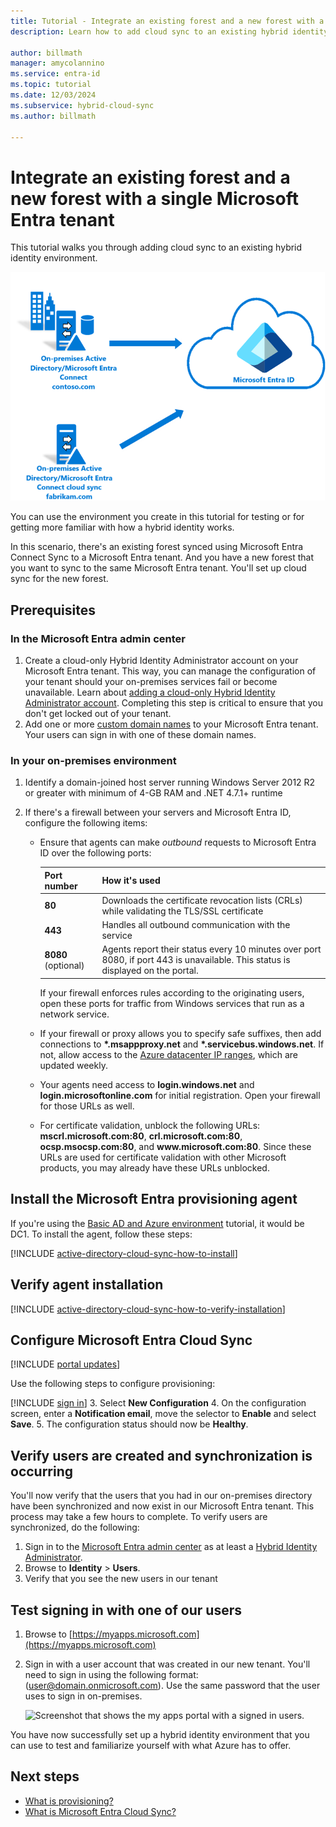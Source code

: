 ```yaml
---
title: Tutorial - Integrate an existing forest and a new forest with a single Microsoft Entra tenant using Microsoft Entra Cloud Sync.
description: Learn how to add cloud sync to an existing hybrid identity environment.

author: billmath
manager: amycolannino
ms.service: entra-id
ms.topic: tutorial
ms.date: 12/03/2024
ms.subservice: hybrid-cloud-sync
ms.author: billmath

---
```


# Integrate an existing forest and a new forest with a single Microsoft Entra tenant

This tutorial walks you through adding cloud sync to an existing hybrid identity environment. 

![Diagram that shows the Microsoft Entra Cloud Sync flow.](media/tutorial-existing-forest/existing-forest-new-forest-2.png)

You can use the environment you create in this tutorial for testing or for getting more familiar with how a hybrid identity works. 

In this scenario, there's an existing forest synced using Microsoft Entra Connect Sync to a Microsoft Entra tenant. And you have a new forest that you want to sync to the same Microsoft Entra tenant. You'll set up cloud sync for the new forest. 

## Prerequisites
<a name='in-the-entra-portal'></a>

### In the Microsoft Entra admin center

1. Create a cloud-only Hybrid Identity Administrator account on your Microsoft Entra tenant. This way, you can manage the configuration of your tenant should your on-premises services fail or become unavailable. Learn about [adding a cloud-only Hybrid Identity Administrator account](~/fundamentals/add-users.md). Completing this step is critical to ensure that you don't get locked out of your tenant.
2. Add one or more [custom domain names](~/fundamentals/add-custom-domain.yml) to your Microsoft Entra tenant. Your users can sign in with one of these domain names.

### In your on-premises environment

1. Identify a domain-joined host server running Windows Server 2012 R2 or greater with minimum of 4-GB RAM and .NET 4.7.1+ runtime 

2. If there's a firewall between your servers and Microsoft Entra ID, configure the following items:
   - Ensure that agents can make *outbound* requests to Microsoft Entra ID over the following ports:

     | Port number | How it's used |
     | --- | --- |
     | **80** | Downloads the certificate revocation lists (CRLs) while validating the TLS/SSL certificate |
     | **443** | Handles all outbound communication with the service |
     | **8080** (optional) | Agents report their status every 10 minutes over port 8080, if port 443 is unavailable. This status is displayed on the portal. |
     
     If your firewall enforces rules according to the originating users, open these ports for traffic from Windows services that run as a network service.
   - If your firewall or proxy allows you to specify safe suffixes, then add  connections to **\*.msappproxy.net** and **\*.servicebus.windows.net**. If not, allow access to the [Azure datacenter IP ranges](https://www.microsoft.com/download/details.aspx?id=41653), which are updated weekly.
   - Your agents need access to **login.windows.net** and **login.microsoftonline.com** for initial registration. Open your firewall for those URLs as well.
   - For certificate validation, unblock the following URLs: **mscrl.microsoft.com:80**, **crl.microsoft.com:80**, **ocsp.msocsp.com:80**, and **www\.microsoft.com:80**. Since these URLs are used for certificate validation with other Microsoft products, you may already have these URLs unblocked.

<a name='install-the-azure-ad-connect-provisioning-agent'></a>

## Install the Microsoft Entra provisioning agent

If you're using the  [Basic AD and Azure environment](tutorial-basic-ad-azure.md) tutorial, it would be DC1. To install the agent, follow these steps: 

[!INCLUDE [active-directory-cloud-sync-how-to-install](~/includes/entra-cloud-sync-how-to-install.md)]


## Verify agent installation

[!INCLUDE [active-directory-cloud-sync-how-to-verify-installation](~/includes/entra-cloud-sync-how-to-verify-installation.md)]

<a name='configure-azure-ad-connect-cloud-sync'></a>

## Configure Microsoft Entra Cloud Sync

[!INCLUDE [portal updates](~/includes/portal-update.md)]

Use the following steps to configure provisioning:

[!INCLUDE [sign in](~/includes/cloud-sync-sign-in.md)]
 3. Select **New Configuration**
 4. On the configuration screen, enter a **Notification email**, move the selector to **Enable** and select **Save**.
 5. The configuration status should now be **Healthy**.

## Verify users are created and synchronization is occurring

You'll now verify that the users that you had in our on-premises directory have been synchronized and now exist in our Microsoft Entra tenant.  This process may take a few hours to complete.  To verify users are synchronized, do the following:

 1. Sign in to the [Microsoft Entra admin center](https://entra.microsoft.com) as at least a [Hybrid Identity Administrator](~/identity/role-based-access-control/permissions-reference.md#hybrid-identity-administrator).
 2. Browse to **Identity** > **Users**.
 3. Verify that you see the new users in our tenant

## Test signing in with one of our users

1. Browse to [https://myapps.microsoft.com](https://myapps.microsoft.com)
2. Sign in with a user account that was created in our new tenant.  You'll need to sign in using the following format: (user@domain.onmicrosoft.com). Use the same password that the user uses to sign in on-premises.

   ![Screenshot that shows the my apps portal with a signed in users.](~/includes/governance/media/tutorial-single-forest/verify-1.png)

You have now successfully set up a hybrid identity environment that you can use to test and familiarize yourself with what Azure has to offer.

## Next steps 

- [What is provisioning?](../what-is-provisioning.md)
- [What is Microsoft Entra Cloud Sync?](what-is-cloud-sync.md)
